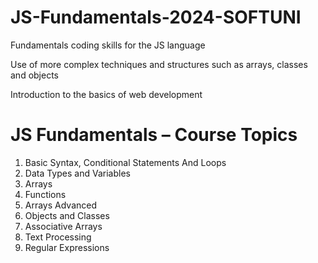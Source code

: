 # JS-Fundamentals-2024-SOFTUNI
Fundamentals coding skills for the JS language

Use of more complex techniques and structures such as arrays, classes and objects

Introduction to the basics of web development

# JS Fundamentals – Course Topics
1. Basic Syntax, Conditional Statements And Loops
2. Data Types and Variables
3. Arrays
4. Functions
5. Arrays Advanced
6. Objects and Classes
7. Associative Arrays
8. Text Processing
9. Regular Expressions
